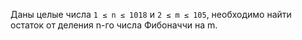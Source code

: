 Даны целые числа ```1 ≤ n ≤ 1018``` и ```2 ≤ m ≤ 105```,
 необходимо найти остаток от деления n-го числа Фибоначчи на m.

